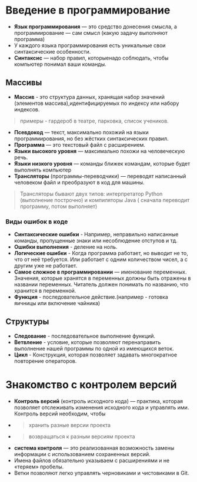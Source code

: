 # **Введение в программирование**
+ **Язык программирования** — это средство донесения смысла, а программирование — сам смысл (какую задачу выполняют программа)  
+ У каждого языка программирования есть уникальные свои синтаксические особенности.  
+ **Синтаксис** — набор правил, которыенадо соблюдать, чтобы компьютер понимал ваши команды.
## **Массивы**
+ **Массив** - это структура данных, хранящая набор значений (элементов массива),идентифицируемых по индексу или набору индексов.
>примеры - гардероб в театре, парковка, список учеников.
+ **Псевдокод** — текст, максимально похожий на языки программирования, но без жёстких синтаксических правил.
+ **Программа** — это текстовый файл с расширением.
+ **Языки высокого уровня** — максимально похожи на человеческую речь.
+ **Языки низкого уровня** —  команды ближек командам, которые будет выполнять компьютер
+ **Трансляторы** (программы-переводчики) — переводят написанный человеком файл и преобразуют в код для машины.
>Трансляторы бывают двух типов: интерпретатор  Python (выполнение построчно) и компиляторы Java ( сначала переводит программу, потом выполняет)
### **Виды ошибок в коде**
+ **Синтаксические ошибки** - Например, неправильно написанные команды, пропущенные знаки или несоблюдение отступов и тд.
+ **Ошибки выполнения** - деление на ноль. 
+ **Логические ошибки** - Когда программа работает, но выводит не то, что от неё требуется. Или работает с одним количеством чисел, а с другим уже не работает.
+ **Самое сложное в программировании** — именование переменных.
Значения, которые хранятся в переменных должны быть отражены в названии переменных.
Читатель должен понимать по названию, что хранится в переменной. 
+ **Функция** - последовательное действие.(например - готовка яичницы или включение чайника)
## **Структуры**
+ **Следование** - последовательное выполнение функций.
+ **Ветвление** - условие, которые позволяют перенаправить выполнение нашей программы по одной из имеющихся веток.
+ **Цикл** - Конструкция, которая позволяет задавать многократное повторение операторов.
# **Знакомство с контролем версий**
+ **Контроль версий** (контроль исходного кода) — практика, которая позволяет отслеживать изменения исходного кода и управлять ими.
Контроль версий необходим, чтобы
+ >хранить разные версии проекта
+ >возвращаться к разным версиям проекта
+ **система контроля** — это реализованная возможность замены информации с использованием сохраненных версий.
+ Имена файлов обязательно указываем с расширениями и не «теряем» пробелы.
+ Ветки позволяют легко управлять черновиками и чистовиками в Git. 
